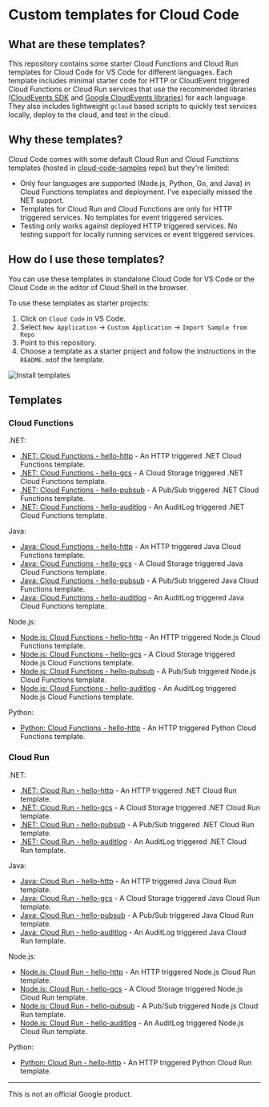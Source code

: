 # Custom templates for Cloud Code

## What are these templates?

This repository contains some starter Cloud Functions and Cloud Run templates
for Cloud Code for VS Code for different languages. Each template includes
minimal starter code for HTTP or CloudEvent triggered Cloud Functions or Cloud
Run services that use the recommended libraries ([CloudEvents
SDK](https://cloudevents.io/) and [Google CloudEvents
libraries](https://github.com/googleapis/google-cloudevents)) for each language.
They also includes lightweight `gcloud` based scripts to quickly test services
locally, deploy to the cloud, and test in the cloud.

## Why these templates?

Cloud Code comes with some default Cloud Run and Cloud Functions templates
(hosted in
[cloud-code-samples](https://github.com/GoogleCloudPlatform/cloud-code-samples)
repo) but they're limited:

* Only four languages are supported (Node.js, Python, Go, and Java) in Cloud
  Functions templates and deployment. I’ve especially missed the NET support.
* Templates for Cloud Run and Cloud Functions are only for HTTP triggered
  services. No templates for event triggered services.
* Testing only works against deployed HTTP triggered services. No testing
  support for locally running services or event triggered services.

## How do I use these templates?

You can use these templates in standalone Cloud Code for VS Code or the Cloud
Code in the editor of Cloud Shell in the browser.

To use these templates as starter projects:

1. Click on `Cloud Code` in VS Code.
1. Select `New Application` -> `Custom Application` -> `Import Sample from Repo`
1. Point to this repository.
1. Choose a template as a starter project and follow the instructions in the
   `README.md`of the template.

![Install templates](install.gif)

## Templates

### Cloud Functions

.NET:

* [.NET: Cloud Functions - hello-http](dotnet/functions/hello-http) - An
  HTTP triggered .NET Cloud Functions template.
* [.NET: Cloud Functions - hello-gcs](dotnet/functions/hello-gcs) - A
  Cloud Storage triggered .NET Cloud Functions template.
* [.NET: Cloud Functions - hello-pubsub](dotnet/functions/hello-pubsub) - A
  Pub/Sub triggered .NET Cloud Functions template.
* [.NET: Cloud Functions - hello-auditlog](dotnet/functions/hello-auditlog) - An
  AuditLog triggered .NET Cloud Functions template.

Java:

* [Java: Cloud Functions - hello-http](java/functions/hello-http) - An
  HTTP triggered Java Cloud Functions template.
* [Java: Cloud Functions - hello-gcs](java/functions/hello-gcs) - A
  Cloud Storage triggered Java Cloud Functions template.
* [Java: Cloud Functions - hello-pubsub](java/functions/hello-pubsub) - A
  Pub/Sub triggered Java Cloud Functions template.
* [Java: Cloud Functions - hello-auditlog](java/functions/hello-auditlog) - An
  AuditLog triggered Java Cloud Functions template.

Node.js:

* [Node.js: Cloud Functions - hello-http](nodejs/functions/hello-http) - An
  HTTP triggered Node.js Cloud Functions template.
* [Node.js: Cloud Functions - hello-gcs](nodejs/functions/hello-gcs) - A
  Cloud Storage triggered Node.js Cloud Functions template.
* [Node.js: Cloud Functions - hello-pubsub](nodejs/functions/hello-pubsub) - A
  Pub/Sub triggered Node.js Cloud Functions template.
* [Node.js: Cloud Functions - hello-auditlog](nodejs/functions/hello-auditLog) - An
  AuditLog triggered Node.js Cloud Functions template.

Python:

* [Python: Cloud Functions - hello-http](python/functions/hello-http) - An
  HTTP triggered Python Cloud Functions template.

### Cloud Run

.NET:

* [.NET: Cloud Run - hello-http](dotnet/run/hello-http) - An HTTP triggered .NET
  Cloud Run template.
* [.NET: Cloud Run - hello-gcs](dotnet/run/hello-gcs) - A Cloud Storage triggered
  .NET Cloud Run template.
* [.NET: Cloud Run - hello-pubsub](dotnet/run/hello-pubsub) - A Pub/Sub triggered
  .NET Cloud Run template.
* [.NET: Cloud Run - hello-auditlog](dotnet/run/hello-auditlog) - An AuditLog
  triggered .NET Cloud Run template.

Java:

* [Java: Cloud Run - hello-http](java/run/hello-http) - An HTTP triggered Java
  Cloud Run template.
* [Java: Cloud Run - hello-gcs](java/run/hello-gcs) - A Cloud Storage triggered
  Java Cloud Run template.
* [Java: Cloud Run - hello-pubsub](java/run/hello-pubsub) - A Pub/Sub triggered
  Java Cloud Run template.
* [Java: Cloud Run - hello-auditlog](dotnet/run/hello-audit-log) - An AuditLog
  triggered Java Cloud Run template.

Node.js:

* [Node.js: Cloud Run - hello-http](nodejs/run/hello-http) - An HTTP triggered Node.js
  Cloud Run template.
* [Node.js: Cloud Run - hello-gcs](nodejs/run/hello-gcs) - A Cloud Storage triggered
  Node.js Cloud Run template.
* [Node.js: Cloud Run - hello-pubsub](nodejs/run/hello-pubsub) - A Pub/Sub triggered
  Node.js Cloud Run template.
* [Node.js: Cloud Run - hello-auditlog](nodejs/run/hello-auditLog) - An AuditLog
  triggered Node.js Cloud Run template.

Python:

* [Python: Cloud Run - hello-http](python/run/hello-http) - An HTTP triggered
  Python Cloud Run template.

-------

This is not an official Google product.
